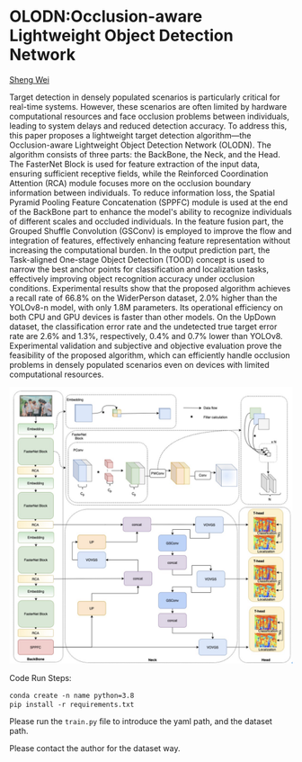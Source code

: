 # OLODN:Occlusion-aware Lightweight Object Detection Network

<a href="mailto:2629682663@qq.com"> Sheng Wei</a>

Target detection in densely populated scenarios is particularly critical for real-time systems. However, these scenarios are often limited by hardware computational resources and face occlusion problems between individuals, leading to system delays and reduced detection accuracy. To address this, this paper proposes a lightweight target detection algorithm—the Occlusion-aware Lightweight Object Detection Network (OLODN). The algorithm consists of three parts: the BackBone, the Neck, and the Head. The FasterNet Block is used for feature extraction of the input data, ensuring sufficient receptive fields, while the Reinforced Coordination Attention (RCA) module focuses more on the occlusion boundary information between individuals. To reduce information loss, the Spatial Pyramid Pooling Feature Concatenation (SPPFC) module is used at the end of the BackBone part to enhance the model's ability to recognize individuals of different scales and occluded individuals. In the feature fusion part, the Grouped Shuffle Convolution (GSConv) is employed to improve the flow and integration of features, effectively enhancing feature representation without increasing the computational burden. In the output prediction part, the Task-aligned One-stage Object Detection (TOOD) concept is used to narrow the best anchor points for classification and localization tasks, effectively improving object recognition accuracy under occlusion conditions. Experimental results show that the proposed algorithm achieves a recall rate of 66.8% on the WiderPerson dataset, 2.0% higher than the YOLOv8-n model, with only 1.8M parameters. Its operational efficiency on both CPU and GPU devices is faster than other models. On the UpDown dataset, the classification error rate and the undetected true target error rate are 2.6% and 1.3%, respectively, 0.4% and 0.7% lower than YOLOv8. Experimental validation and subjective and objective evaluation prove the feasibility of the proposed algorithm, which can efficiently handle occlusion problems in densely populated scenarios even on devices with limited computational resources.

<img src="./image/jiegou.jpg" alt="图片alt" title="图片title">

Code Run Steps:

~~~shell
conda create -n name python=3.8
pip install -r requirements.txt
~~~

Please run the `train.py` file to introduce the yaml path, and the dataset path.

Please contact the author for the dataset way.

